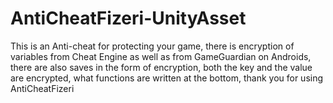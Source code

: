 # AntiCheatFizeri-UnityAsset
This is an Anti-cheat for protecting your game, there is encryption of variables from Cheat Engine as well as from GameGuardian on Androids, there are also saves in the form of encryption, both the key and the value are encrypted, what functions are written at the bottom, thank you for using AntiCheatFizeri
